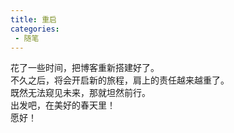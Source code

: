 ```yaml
---
title: 重启 
categories:
 - 随笔
---
```


花了一些时间，把博客重新搭建好了。  
不久之后，将会开启新的旅程，肩上的责任越来越重了。  
既然无法窥见未来，那就坦然前行。  
出发吧，在美好的春天里！  
愿好！
